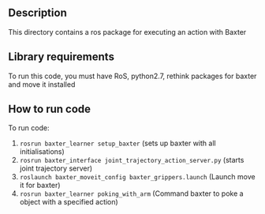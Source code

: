 ## Description
This directory contains a ros package for executing an action with Baxter

## Library requirements
To run this code, you must have RoS, python2.7, rethink packages for baxter and
move it installed

## How to run code
To run code:
1. `rosrun baxter_learner setup_baxter` (sets up baxter with all initialisations)
2. `rosrun baxter_interface joint_trajectory_action_server.py` (starts joint trajectory server)
3. `roslaunch baxter_moveit_config baxter_grippers.launch` (Launch move it for baxter)
4. `rosrun baxter_learner poking_with_arm` (Command baxter to poke a object with a specified action)
